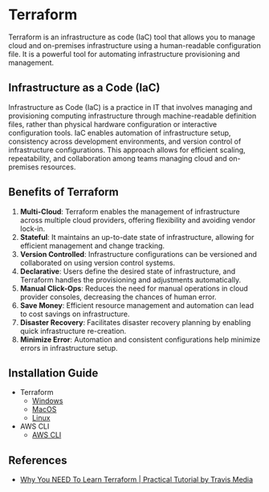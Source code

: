 # Terraform

Terraform is an infrastructure as code (IaC) tool that allows you to manage cloud and on-premises infrastructure using a human-readable configuration file. It is a powerful tool for automating infrastructure provisioning and management.

## Infrastructure as a Code (IaC)

Infrastructure as Code (IaC) is a practice in IT that involves managing and provisioning computing infrastructure through machine-readable definition files, rather than physical hardware configuration or interactive configuration tools. IaC enables automation of infrastructure setup, consistency across development environments, and version control of infrastructure configurations. This approach allows for efficient scaling, repeatability, and collaboration among teams managing cloud and on-premises resources.

## Benefits of Terraform

1. **Multi-Cloud**: Terraform enables the management of infrastructure across multiple cloud providers, offering flexibility and avoiding vendor lock-in.
2. **Stateful**: It maintains an up-to-date state of infrastructure, allowing for efficient management and change tracking.
3. **Version Controlled**: Infrastructure configurations can be versioned and collaborated on using version control systems.
4. **Declarative**: Users define the desired state of infrastructure, and Terraform handles the provisioning and adjustments automatically.
5. **Manual Click-Ops**: Reduces the need for manual operations in cloud provider consoles, decreasing the chances of human error.
6. **Save Money**: Efficient resource management and automation can lead to cost savings on infrastructure.
7. **Disaster Recovery**: Facilitates disaster recovery planning by enabling quick infrastructure re-creation.
8. **Minimize Error**: Automation and consistent configurations help minimize errors in infrastructure setup.

## Installation Guide

- Terraform
  - [Windows](https://developer.hashicorp.com/terraform/install#windows)
  - [MacOS](https://developer.hashicorp.com/terraform/install#macos)
  - [Linux](https://developer.hashicorp.com/terraform/install#linux)
- AWS CLI
  - [AWS CLI](https://docs.aws.amazon.com/cli/latest/userguide/getting-started-install.html)

## References

- [Why You NEED To Learn Terraform | Practical Tutorial by Travis Media](https://www.youtube.com/watch?v=nvNqfgojocs)
